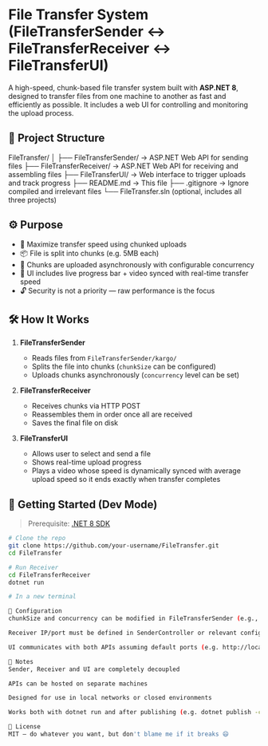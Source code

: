﻿# File Transfer System (FileTransferSender ↔ FileTransferReceiver ↔ FileTransferUI)

A high-speed, chunk-based file transfer system built with **ASP.NET 8**, designed to transfer files from one machine to another as fast and efficiently as possible. It includes a web UI for controlling and monitoring the upload process.

## 📁 Project Structure

FileTransfer/
│
├── FileTransferSender/ → ASP.NET Web API for sending files
├── FileTransferReceiver/ → ASP.NET Web API for receiving and assembling files
├── FileTransferUI/ → Web interface to trigger uploads and track progress
├── README.md → This file
├── .gitignore → Ignore compiled and irrelevant files
└── FileTransfer.sln (optional, includes all three projects)


## ⚙️ Purpose

- 🚀 Maximize transfer speed using chunked uploads
- 📦 File is split into chunks (e.g. 5MB each)
- 🔁 Chunks are uploaded asynchronously with configurable concurrency
- 🎥 UI includes live progress bar + video synced with real-time transfer speed
- 🔓 Security is not a priority — raw performance is the focus

## 🛠 How It Works

1. **FileTransferSender**
   - Reads files from `FileTransferSender/kargo/`
   - Splits the file into chunks (`chunkSize` can be configured)
   - Uploads chunks asynchronously (`concurrency` level can be set)

2. **FileTransferReceiver**
   - Receives chunks via HTTP POST
   - Reassembles them in order once all are received
   - Saves the final file on disk

3. **FileTransferUI**
   - Allows user to select and send a file
   - Shows real-time upload progress
   - Plays a video whose speed is dynamically synced with average upload speed so it ends exactly when transfer completes

## 🧪 Getting Started (Dev Mode)

> Prerequisite: [.NET 8 SDK](https://dotnet.microsoft.com/en-us/download/dotnet/8.0)

```bash
# Clone the repo
git clone https://github.com/your-username/FileTransfer.git
cd FileTransfer

# Run Receiver
cd FileTransferReceiver
dotnet run

# In a new terminal

🔧 Configuration
chunkSize and concurrency can be modified in FileTransferSender (e.g., in appsettings.json or directly in code)

Receiver IP/port must be defined in SenderController or relevant config

UI communicates with both APIs assuming default ports (e.g. http://localhost:5000, http://localhost:5001)

🧠 Notes
Sender, Receiver and UI are completely decoupled

APIs can be hosted on separate machines

Designed for use in local networks or closed environments

Works both with dotnet run and after publishing (e.g. dotnet publish -c Release)

📄 License
MIT — do whatever you want, but don't blame me if it breaks 😄
